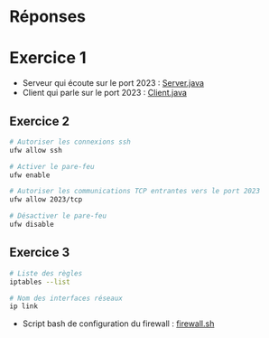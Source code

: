 # Réponses 

# Exercice 1

- Serveur qui écoute sur le port 2023 : [Server.java](./Server.java)
- Client qui parle sur le port 2023 : [Client.java](./Client.java)

## Exercice 2

```bash
# Autoriser les connexions ssh
ufw allow ssh

# Activer le pare-feu
ufw enable

# Autoriser les communications TCP entrantes vers le port 2023
ufw allow 2023/tcp

# Désactiver le pare-feu
ufw disable
```

## Exercice 3


```bash
# Liste des règles
iptables --list

# Nom des interfaces réseaux
ip link
```

- Script bash de configuration du firewall : [firewall.sh](./firewall.sh)

